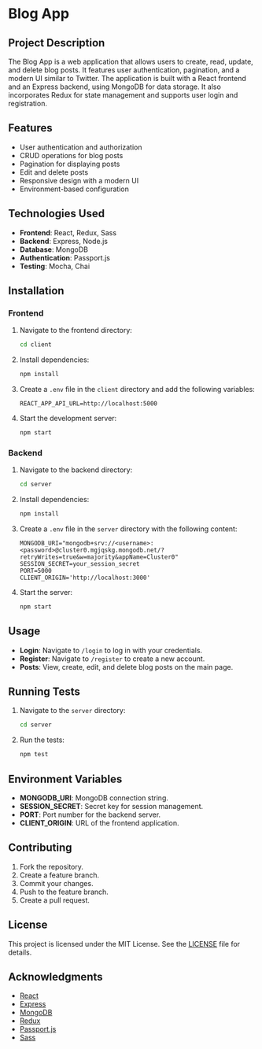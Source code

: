 # Blog App

## Project Description

The Blog App is a web application that allows users to create, read, update, and delete blog posts. It features user authentication, pagination, and a modern UI similar to Twitter. The application is built with a React frontend and an Express backend, using MongoDB for data storage. It also incorporates Redux for state management and supports user login and registration.

## Features

- User authentication and authorization
- CRUD operations for blog posts
- Pagination for displaying posts
- Edit and delete posts
- Responsive design with a modern UI
- Environment-based configuration

## Technologies Used

- **Frontend**: React, Redux, Sass
- **Backend**: Express, Node.js
- **Database**: MongoDB
- **Authentication**: Passport.js
- **Testing**: Mocha, Chai

## Installation

### Frontend

1. Navigate to the frontend directory:
    ```bash
    cd client
    ```

2. Install dependencies:
    ```bash
    npm install
    ```

3. Create a `.env` file in the `client` directory and add the following variables:
    ```plaintext
    REACT_APP_API_URL=http://localhost:5000
    ```

4. Start the development server:
    ```bash
    npm start
    ```

### Backend

1. Navigate to the backend directory:
    ```bash
    cd server
    ```

2. Install dependencies:
    ```bash
    npm install
    ```

3. Create a `.env` file in the `server` directory with the following content:
    ```plaintext
    MONGODB_URI="mongodb+srv://<username>:<password>@cluster0.mgjqskg.mongodb.net/?retryWrites=true&w=majority&appName=Cluster0"
    SESSION_SECRET=your_session_secret
    PORT=5000
    CLIENT_ORIGIN='http://localhost:3000'
    ```

4. Start the server:
    ```bash
    npm start
    ```

## Usage

- **Login**: Navigate to `/login` to log in with your credentials.
- **Register**: Navigate to `/register` to create a new account.
- **Posts**: View, create, edit, and delete blog posts on the main page.

## Running Tests

1. Navigate to the `server` directory:
    ```bash
    cd server
    ```

2. Run the tests:
    ```bash
    npm test
    ```

## Environment Variables

- **MONGODB_URI**: MongoDB connection string.
- **SESSION_SECRET**: Secret key for session management.
- **PORT**: Port number for the backend server.
- **CLIENT_ORIGIN**: URL of the frontend application.

## Contributing

1. Fork the repository.
2. Create a feature branch.
3. Commit your changes.
4. Push to the feature branch.
5. Create a pull request.

## License

This project is licensed under the MIT License. See the [LICENSE](LICENSE) file for details.

## Acknowledgments

- [React](https://reactjs.org/)
- [Express](https://expressjs.com/)
- [MongoDB](https://www.mongodb.com/)
- [Redux](https://redux.js.org/)
- [Passport.js](http://www.passportjs.org/)
- [Sass](https://sass-lang.com/)

